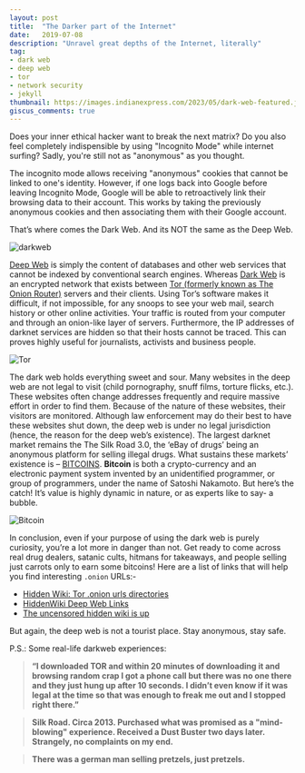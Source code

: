 ```yaml
---
layout: post
title:  "The Darker part of the Internet"
date:   2019-07-08
description: "Unravel great depths of the Internet, literally"
tag:
- dark web 
- deep web
- tor
- network security
- jekyll
thumbnail: https://images.indianexpress.com/2023/05/dark-web-featured.jpg?w=640
giscus_comments: true
---
```


Does your inner ethical hacker want to break the next matrix? Do you also feel completely indispensible by using "Incognito Mode" while internet surfing? Sadly, you're still not as "anonymous" as you thought.

The incognito mode allows receiving "anonymous" cookies that cannot be linked to one's identity. However, if one logs back into Google before leaving Incognito Mode, Google will be able to retroactively link their browsing data to their account. This works by taking the previously anonymous cookies and then associating them with their Google account.

That’s where comes the Dark Web. 
And its NOT the same as the Deep Web.

![darkweb](https://stardiariesweb.files.wordpress.com/2017/04/dark-web.jpg)

[Deep Web](https://encyclopediadramatica.se/index.php?diff=prev&oldid=400213&title=Deep_web) is simply the content of databases and other web services that cannot be indexed by conventional search engines. Whereas [Dark Web](https://encyclopediadramatica.se/index.php?diff=prev&oldid=400213&title=Deep_web) is an encrypted network that exists between [Tor (formerly known as The Onion Router)](https://www.torproject.org/about/overview) servers and their clients. Using Tor’s software makes it difficult, if not impossible, for any snoops to see your web mail, search history or other online activities. Your traffic is routed from your computer and through an onion-like layer of servers. Furthermore, the IP addresses of darknet services are hidden so that their hosts cannot be traced. This can proves highly useful for journalists, activists and business people.

![Tor](https://media.springernature.com/original/springer-static/image/chp%3A10.1007%2F978-3-030-01659-3_45/MediaObjects/471865_1_En_45_Fig2_HTML.png)

The dark web holds everything sweet and sour. Many websites in the deep web are not legal to visit (child pornography, snuff films, torture flicks, etc.). These websites often change addresses frequently and require massive effort in order to find them. Because of the nature of these websites, their visitors are monitored. Although law enforcement may do their best to have these websites shut down, the deep web is under no legal jurisdiction (hence, the reason for the deep web’s existence). The largest darknet market remains the The Silk Road 3.0, the ‘eBay of drugs’ being an anonymous platform for selling illegal drugs. What sustains these markets’ existence is – [BITCOINS](https://bitcoin.org/en/). **Bitcoin** is both a crypto-currency and an electronic payment system invented by an unidentified programmer, or group of programmers, under the name of Satoshi Nakamoto. But here’s the catch! It’s value is highly dynamic in nature, or as experts like to say- a bubble.

![Bitcoin](https://2.bp.blogspot.com/-XNTCtEiPrvU/WS48N716KnI/AAAAAAAAMFY/-imLxGYUNF01l6gR4WOo6CpVLBR5IYkKACLcB/s1600/bitcoin%2Bdynamic%2Bequilibrium%2B1.png)

In conclusion, even if your purpose of using the dark web is purely curiosity, you’re a lot more in danger than not. Get ready to come across real drug dealers, satanic cults, hitmans for takeaways, and people selling just carrots only to earn some bitcoins! Here are a list of links that will help you find interesting `.onion` URLs:-

- [Hidden Wiki: Tor .onion urls directories](http://thehiddenwiki.org/)
- [HiddenWiki Deep Web Links](http://the-hidden-wiki.com/)
- [The uncensored hidden wiki is up](https://www.reddit.com/r/TOR/comments/2mxqdp/the_uncensored_hidden_wiki_is_up/)

But again, the deep web is not a tourist place. Stay anonymous, stay safe.

P.S.: Some real-life darkweb experiences:

> **“I downloaded TOR and within 20 minutes of downloading it and browsing random crap I got a phone call but there was no one there and they just hung up after 10 seconds. I didn’t even know if it was legal at the time so that was enough to freak me out and I stopped right there.”**

> **Silk Road. Circa 2013. Purchased what was promised as a "mind-blowing" experience. Received a Dust Buster two days later. Strangely, no complaints on my end.**

> **There was a german man selling pretzels, just pretzels.**
